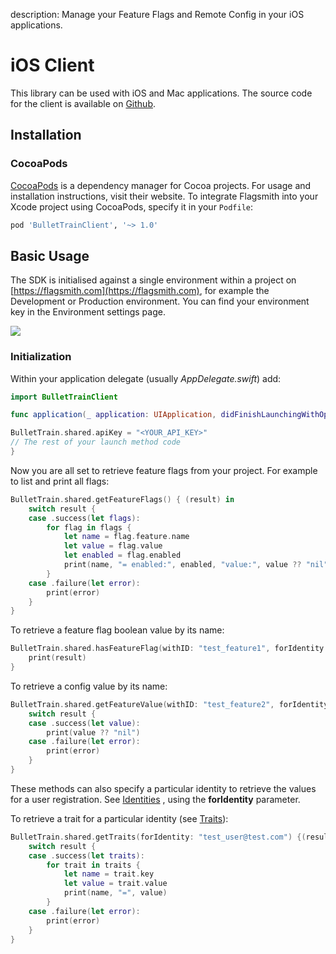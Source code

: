 description: Manage your Feature Flags and Remote Config in your iOS applications.

# iOS Client

This library can be used with iOS and Mac applications. The source code for the client is available on
[Github](https://github.com/flagsmith/flagsmith-ios-client).

## Installation

### CocoaPods

[CocoaPods](https://cocoapods.org) is a dependency manager for Cocoa projects. For usage and installation instructions,
visit their website. To integrate Flagsmith into your Xcode project using CocoaPods, specify it in your `Podfile`:

```ruby
pod 'BulletTrainClient', '~> 1.0'
```

## Basic Usage

The SDK is initialised against a single environment within a project on [https://flagsmith.com](https://flagsmith.com),
for example the Development or Production environment. You can find your environment key in the Environment settings
page.

<img src="/images/api-key.png"/>

### Initialization

Within your application delegate (usually _AppDelegate.swift_) add:

```swift
import BulletTrainClient
```

```swift
func application(_ application: UIApplication, didFinishLaunchingWithOptions launchOptions: [UIApplication.LaunchOptionsKey: Any]?) -> Bool {

BulletTrain.shared.apiKey = "<YOUR_API_KEY>"
// The rest of your launch method code
}
```

Now you are all set to retrieve feature flags from your project. For example to list and print all flags:

```swift
BulletTrain.shared.getFeatureFlags() { (result) in
    switch result {
    case .success(let flags):
        for flag in flags {
            let name = flag.feature.name
            let value = flag.value
            let enabled = flag.enabled
            print(name, "= enabled:", enabled, "value:", value ?? "nil")
        }
    case .failure(let error):
        print(error)
    }
}
```

To retrieve a feature flag boolean value by its name:

```swift
BulletTrain.shared.hasFeatureFlag(withID: "test_feature1", forIdentity: nil) { (result) in
    print(result)
}
```

To retrieve a config value by its name:

```swift
BulletTrain.shared.getFeatureValue(withID: "test_feature2", forIdentity: nil) { (result) in
    switch result {
    case .success(let value):
        print(value ?? "nil")
    case .failure(let error):
        print(error)
    }
}
```

These methods can also specify a particular identity to retrieve the values for a user registration. See
[Identities](https://docs.flagsmith.com/managing-identities/) , using the **forIdentity** parameter.

To retrieve a trait for a particular identity (see
[Traits](https://docs.flagsmith.com/managing-identities/#identity-traits)):

```swift
BulletTrain.shared.getTraits(forIdentity: "test_user@test.com") {(result) in
    switch result {
    case .success(let traits):
        for trait in traits {
            let name = trait.key
            let value = trait.value
            print(name, "=", value)
        }
    case .failure(let error):
        print(error)
    }
}
```
